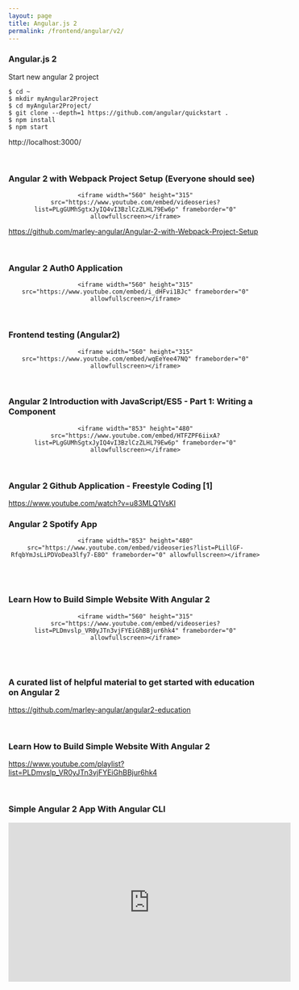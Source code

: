 ```yaml
---
layout: page
title: Angular.js 2
permalink: /frontend/angular/v2/
---
```


### Angular.js 2


Start new angular 2 project


    $ cd ~
    $ mkdir myAngular2Project
    $ cd myAngular2Project/
    $ git clone --depth=1 https://github.com/angular/quickstart .
    $ npm install
    $ npm start


http://localhost:3000/


<br/>

### Angular 2 with Webpack Project Setup (Everyone should see)

<div align="center">

    <iframe width="560" height="315" src="https://www.youtube.com/embed/videoseries?list=PLgGUMhSgtxJyIQ4vI3BzlCzZLHL79Ew6p" frameborder="0" allowfullscreen></iframe>

</div>


https://github.com/marley-angular/Angular-2-with-Webpack-Project-Setup


<br/>

### Angular 2 Auth0 Application

<div align="center">

    <iframe width="560" height="315" src="https://www.youtube.com/embed/i_dHFvi1BJc" frameborder="0" allowfullscreen></iframe>

</div>




<br/>

### Frontend testing (Angular2)

<div align="center">

    <iframe width="560" height="315" src="https://www.youtube.com/embed/wqEeYee47NQ" frameborder="0" allowfullscreen></iframe>

</div>

<br/>

### Angular 2 Introduction with JavaScript/ES5 - Part 1: Writing a Component

<div align="center">

    <iframe width="853" height="480" src="https://www.youtube.com/embed/HTFZPF6iixA?list=PLgGUMhSgtxJyIQ4vI3BzlCzZLHL79Ew6p" frameborder="0" allowfullscreen></iframe>

</div>


<br/>


### Angular 2 Github Application - Freestyle Coding [1]  

https://www.youtube.com/watch?v=u83MLQ1VsKI



### Angular 2 Spotify App

<div align="center">

    <iframe width="853" height="480" src="https://www.youtube.com/embed/videoseries?list=PLillGF-RfqbYmJsLiPDVoDea3lfy7-E8O" frameborder="0" allowfullscreen></iframe>

</div>

<br/>
<br/>


### Learn How to Build Simple Website With Angular 2

<div align="center">

    <iframe width="560" height="315" src="https://www.youtube.com/embed/videoseries?list=PLDmvslp_VR0yJTn3vjFYEiGhBBjur6hk4" frameborder="0" allowfullscreen></iframe>

</div>

<br/>
<br/>

### A curated list of helpful material to get started with education on Angular 2
https://github.com/marley-angular/angular2-education


<br/>

### Learn How to Build Simple Website With Angular 2

https://www.youtube.com/playlist?list=PLDmvslp_VR0yJTn3vjFYEiGhBBjur6hk4



<br/>

### Simple Angular 2 App With Angular CLI


<div align="center">

<iframe width="560" height="315" src="https://www.youtube.com/embed/QMQbAoTLJX8" frameborder="0" allowfullscreen></iframe>

</div>
